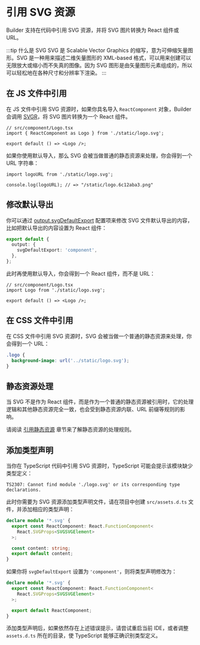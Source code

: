 # 引用 SVG 资源

Builder 支持在代码中引用 SVG 资源，并将 SVG 图片转换为 React 组件或 URL。

:::tip 什么是 SVG
SVG 是 Scalable Vector Graphics 的缩写，意为可伸缩矢量图形。SVG 是一种用来描述二维矢量图形的 XML-based 格式，可以用来创建可以无限放大或缩小而不失真的图像。因为 SVG 图形是由矢量图形元素组成的，所以可以轻松地在各种尺寸和分辨率下渲染。
:::

## 在 JS 文件中引用

在 JS 文件中引用 SVG 资源时，如果你具名导入 `ReactComponent` 对象，Builder 会调用 [SVGR](https://react-svgr.com/)，将 SVG 图片转换为一个 React 组件。

```tsx
// src/component/Logo.tsx
import { ReactComponent as Logo } from './static/logo.svg';

export default () => <Logo />;
```

如果你使用默认导入，那么 SVG 会被当做普通的静态资源来处理，你会得到一个 URL 字符串：

```tsx
import logoURL from './static/logo.svg';

console.log(logoURL); // => "/static/logo.6c12aba3.png"
```

## 修改默认导出

你可以通过 [output.svgDefaultExport](/zh/api/config-output.html#output-svgdefaultexport) 配置项来修改 SVG 文件默认导出的内容，比如把默认导出的内容设置为 React 组件：

```ts
export default {
  output: {
    svgDefaultExport: 'component',
  },
};
```

此时再使用默认导入，你会得到一个 React 组件，而不是 URL：

```tsx
// src/component/Logo.tsx
import Logo from './static/logo.svg';

export default () => <Logo />;
```

## 在 CSS 文件中引用

在 CSS 文件中引用 SVG 资源时，SVG 会被当做一个普通的静态资源来处理，你会得到一个 URL：

```css
.logo {
  background-image: url('../static/logo.svg');
}
```

## 静态资源处理

当 SVG 不是作为 React 组件，而是作为一个普通的静态资源被引用时，它的处理逻辑和其他静态资源完全一致，也会受到静态资源内联、URL 前缀等规则的影响。

请阅读 [引用静态资源](/guide/basic/static-assets.html) 章节来了解静态资源的处理规则。

## 添加类型声明

当你在 TypeScript 代码中引用 SVG 资源时，TypeScript 可能会提示该模块缺少类型定义：

```
TS2307: Cannot find module './logo.svg' or its corresponding type declarations.
```

此时你需要为 SVG 资源添加类型声明文件，请在项目中创建 `src/assets.d.ts` 文件，并添加相应的类型声明：

```ts
declare module '*.svg' {
  export const ReactComponent: React.FunctionComponent<
    React.SVGProps<SVGSVGElement>
  >;

  const content: string;
  export default content;
}
```

如果你将 `svgDefaultExport` 设置为 `'component'`，则将类型声明修改为：

```ts
declare module '*.svg' {
  export const ReactComponent: React.FunctionComponent<
    React.SVGProps<SVGSVGElement>
  >;

  export default ReactComponent;
}
```

添加类型声明后，如果依然存在上述错误提示，请尝试重启当前 IDE，或者调整 `assets.d.ts` 所在的目录，使 TypeScript 能够正确识别类型定义。

